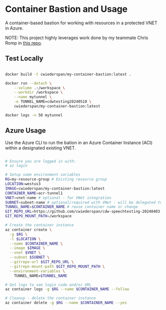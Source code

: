 # Container Bastion and Usage

A container-based bastion for working with resources in a protected VNET in Azure.

NOTE: This project highly leverages work done by my teammate Chris Romp in [this repo](https://github.com/ChrisRomp/vscodetunnel).

## Test Locally

```bash

docker build -t cwiederspan/my-container-bastion:latest .

docker run --detach \
    --volume .:/workspace \
    --workdir /workspace \
    --name mytunnel \
    -e TUNNEL_NAME=cdwtesting20240510 \
    cwiederspan/my-container-bastion:latest

docker logs -n 50 mytunnel

```

## Azure Usage

Use the Azure CLI to run the bation in an Azure Container Instance (ACI) within a designated existing VNET.

```bash

# Ensure you are logged in with:
# az login

# Setup some environment variables
RG=my-resource-group # Existing resource group
LOCATION=westus3
IMAGE=cwiederspan/my-container-bastion:latest
CONTAINER_NAME=acr-tunnel1
VNET=vnet-name # optional - for VNet integration
SUBNET=subnet-name # optional/required with VNet - will be delegated to ACI
TUNNEL_NAME=$CONTAINER_NAME # reuse container name or change
GIT_REPO_URL=https://github.com/cwiederspan/cdw-speechtesting-20240403.git
GIT_REPO_MOUNT_PATH=/workspace

# Create the container instance
az container create \
  -g $RG \
  -l $LOCATION \
  --name $CONTAINER_NAME \
  --image $IMAGE \
  --vnet $VNET \
  --subnet $SUBNET \
  --gitrepo-url $GIT_REPO_URL \
  --gitrepo-mount-path $GIT_REPO_MOUNT_PATH \
  --environment-variables \
    TUNNEL_NAME=$TUNNEL_NAME

# Get logs to see login code and/or URL
az container logs -g $RG --name $CONTAINER_NAME --follow

# Cleanup - delete the container instance
az container delete -g $RG --name $CONTAINER_NAME --yes

```
